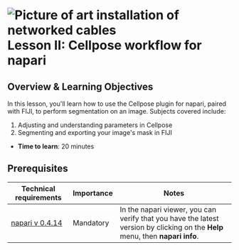 ![Picture of art installation of networked cables](images/header_small.jpeg)
Lesson II: Cellpose workflow for napari
=======================

## Overview & Learning Objectives

In this lesson, you'll learn how to use the Cellpose plugin for napari, paired with FIJI, to perform segmentation on an image. Subjects covered include: 

1.  Adjusting and understanding parameters in Cellpose
2.  Segmenting and exporting your image's mask in FIJI 

- **Time to learn**: 20 minutes

## Prerequisites

| Technical requirements                                                                      | Importance | Notes |
| -------------------------------------------------------------------------------- | ---------- | ----- |
| [napari v 0.4.14](https://chanzuckerberg.github.io/napari-segmentation-workshop/onboard/lesson3.html) | Mandatory  | In the napari viewer, you can verify that you have the latest version by clicking on the **Help** menu, then **napari info**. | |

## 
